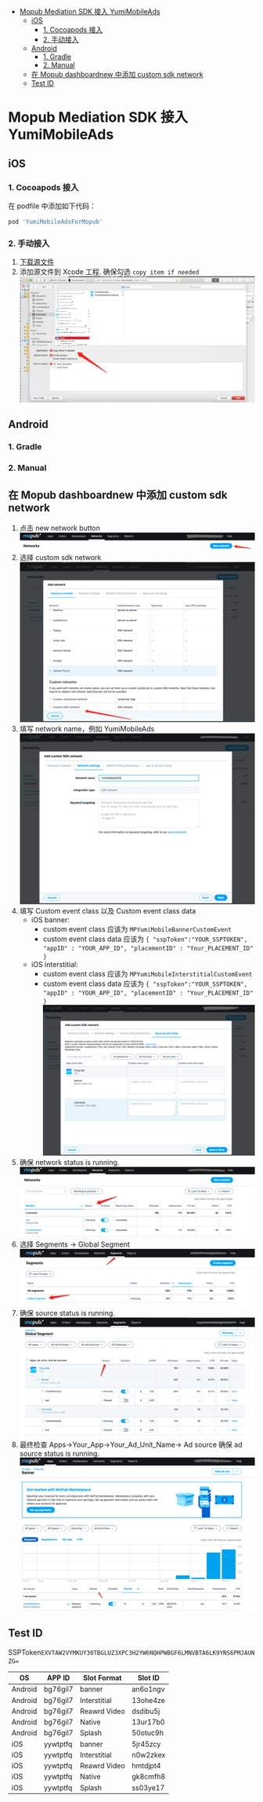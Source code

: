 - [Mopub Mediation SDK 接入 YumiMobileAds](#mopub-mediation-sdk-%E6%8E%A5%E5%85%A5-yumimobileads)
	- [iOS](#ios)
		- [1. Cocoapods 接入](#1-cocoapods-%E6%8E%A5%E5%85%A5)
		- [2. 手动接入](#2-%E6%89%8B%E5%8A%A8%E6%8E%A5%E5%85%A5)
	- [Android](#android)
		- [1. Gradle](#1-gradle)
		- [2. Manual](#2-manual)
	- [在 Mopub dashboardnew 中添加 custom sdk network](#%E5%9C%A8-mopub-dashboardnew-%E4%B8%AD%E6%B7%BB%E5%8A%A0-custom-sdk-network)
	- [Test ID](#test-id)


# Mopub Mediation SDK 接入 YumiMobileAds 
## iOS
### 1. Cocoapods 接入
在 podfile 中添加如下代码：
```ruby
pod 'YumiMobileAdsForMopub'
```
### 2. 手动接入
1. [下载源文件](https://adsdk.yumimobi.com/YumiMobileAds/Yumi_0.1.0.zip)
2. 添加源文件到 Xcode 工程.
	确保勾选 `copy item if needed`
	![Alt text](./1560415938839.png)

## Android
### 1. Gradle
### 2. Manual
## 在 Mopub dashboardnew 中添加 custom sdk network 
1. 点击 new network button
	![Alt text](./1560409646437.png)
2. 选择 custom sdk network 
	![Alt text](./1560409697619.png)
3. 填写 network name，例如 YumiMobileAds
	![Alt text](./1560409809820.png)
4. 填写 Custom event class 以及 Custom event class data
	- iOS banner:
		- custom event class 应该为 `MPYumiMobileBannerCustomEvent`
		- custom event class data 应该为
			`{ "sspToken":"YOUR_SSPTOKEN", "appID" : "YOUR_APP_ID", "placementID" : "Your_PLACEMENT_ID" }`
	- iOS interstitial:
		- custom event class 应该为 `MPYumiMobileInterstitialCustomEvent`
		- custom event class data 应该为
			`{ "sspToken":"YOUR_SSPTOKEN", "appID" : "YOUR_APP_ID", "placementID" : "Your_PLACEMENT_ID" }` 
	![Alt text](./1560409912883.png)
5. 确保 network status is running.
	![Alt text](./1560410523146.png)
6. 选择 Segments -> Global Segment
	![Alt text](./1560410634439.png)
7. 确保 source status is running.
	![Alt text](./1560410708081.png)
8. 最终检查
	Apps->Your_App->Your_Ad_Unit_Name-> Ad source 
	确保 ad source status is running.
	![Alt text](./1560410861974.png)
## Test ID 
SSPToken``EXVTAW2VYMKUY30TBGLUZ3XPC3H2YW6NQHPWBGF6LMNVBTA6LK9YNS6PMJAUNZG=`` 

| OS | APP ID | Slot Format | Slot ID |
| ----- | ----- | ----- | ----- |
| Android | bg76gil7 | banner | an6o1ngv |
| Android | bg76gil7 | Interstitial | 13ohe4ze |
| Android | bg76gil7 | Reawrd Video | dsdibu5j |
| Android | bg76gil7 | Native | 13ur17b0 |
| Android | bg76gil7 | Splash | 50otuc9h |
| iOS | yywtptfq | banner | 5jr45zcy |
| iOS | yywtptfq | Interstitial | n0w2zkex |
| iOS | yywtptfq | Reawrd Video | hmtdjpt4 |
| iOS | yywtptfq | Native | gk8cmfh8 |
| iOS | yywtptfq | Splash | ss03ye17 |